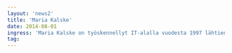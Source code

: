 ```yaml
---
layout: 'news2'
title: 'Maria Kalske'
date: 2014-08-01
ingress: 'Maria Kalske on työskennellyt IT-alalla vuodesta 1997 lähtien niin palvelun tarjoajalla teknisenä asiantuntijana että asiakaspuolella IT-palveluista vastaavana. Helsingin yliopistolla Maria aloitti ryhmänvetäjän tehtävissä 2009 pyrkien voimakkaasti kehittämään ryhmän toimintaa itsenäisemmäksi. Ryhmänvetäjän päivittäisen työn ohella Maria on vetänyt useampaa eri tasoista projektia, sekä toiminut ratkaisukonsulttina asiakasrajapinnassa.'
tag: 
---
```


